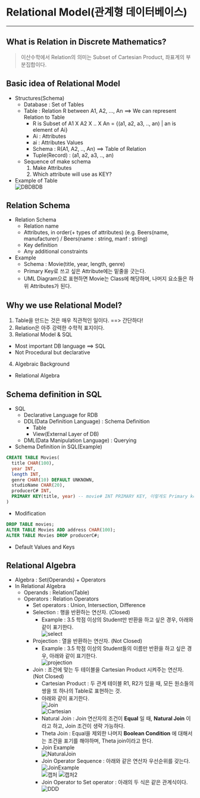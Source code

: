 # Relational Model(관계형 데이터베이스)
---
## What is Relation in Discrete Mathematics?
> 이산수학에서 Relation의 의미는 Subset of Cartesian Product, 좌표계의 부분집합이다.  

## Basic idea of Relational Model
- Structures(Schema)
  - Database : Set of Tables
  - Table : Relation R between A1, A2, ..., An ==> We can represent Relation to Table
    - R is Subset of A1 X A2 X .. X An = {(a1, a2, a3, .., an) | an is element of Ai}
    - Ai : Attributes
    - ai : Attributes Values
    - Schema : R(A1, A2, .., An) ==> Table of Relation
    - Tuple(Record) : (a1, a2, a3, .., an)
  - Sequence of make schema
    1. Make Attributes
    2. Which attribute will use as KEY?
- Example of Table  
![DBDBDB](https://user-images.githubusercontent.com/71700079/135829543-d445c02e-8234-454e-b547-8c9e2318b6ba.png)  
## Relation Schema
- Relation Schema
  - Relation name
  - Attributes, in order(+ types of attributes) (e.g. Beers(name, manufacturer) / Beers(name : string, manf : string)
  - Key definition
  - Any additional constraints
- Example
  - Schema : Movie(title, year, length, genre)
  - Primary Key로 쓰고 싶은 Attribute에는 밑줄을 긋는다.
  - UML Diagram으로 표현하면 Movie는 Class에 해당하며, 나머지 요소들은 하위 Attributes가 된다.

## Why we use Relational Model?
1. Table을 만드는 것은 매우 직관적인 일이다. ==> 간단하다!
2. Relation은 아주 강력한 수학적 표지이다.
3. Relational Model & SQL
  - Most important DB language ==> SQL
  - Not Procedural but declarative
4. Algebraic Background
  - Relational Algebra

## Schema definition in SQL
- SQL
  - Declarative Language for RDB
  - DDL(Data Definition Language) : Schema Definition
    - Table
    - View(External Layer of DB)
  - DML(Data Manipulation Language) : Querying
- Schema Definition in SQL(Example)
```SQL
CREATE TABLE Movies(
  title CHAR(100),
  year INT,
  length INT,
  genre CHAR(10) DEFAULT UNKNOWN,
  studioName CHAR(20),
  producerC# INT,
  PRIMARY KEY(title, year) -- movie# INT PRIMARY KEY, 이렇게도 Primary key를 선언할 수 있다.
)
```
- Modification
```SQL
DROP TABLE movies;
ALTER TABLE Movies ADD address CHAR(100);
ALTER TABLE Movies DROP producerC#;
```
- Default Values and Keys

## Relational Algebra
- Algebra : Set(Operands) + Operators
- In Relational Algebra
  - Operands : Relation(Table)
  - Operators : Relation Operators
    - Set operators : Union, Intersection, Difference
    - Selection : 행을 반환하는 연산자. (Closed)
      - Example : 3.5 학점 이상의 Student만 반환을 하고 싶은 경우, 아래와 같이 표기한다.  
        ![select](https://user-images.githubusercontent.com/71700079/137159316-591c05e2-4f04-4d2e-a11b-36e2114f754d.PNG)
    - Projection : 열을 반환하는 연산자. (Not Closed)
      - Example : 3.5 학점 이상의 Student들의 이름만 반환을 하고 싶은 경우, 아래와 같이 표기한다.  
        ![projection](https://user-images.githubusercontent.com/71700079/137159403-ba76abdd-1a5e-49fe-9ff0-60bffe7bd44b.PNG)
    - Join : 조건에 맞는 두 테이블을 Cartesian Product 시켜주는 연산자. (Not Closed)
      - Cartesian Product : 두 관계 테이블 R1, R2가 있을 때, 모든 원소들의 쌍을 또 하나의 Table로 표현하는 것.
      - 아래와 같이 표기한다.  
        ![Join](https://user-images.githubusercontent.com/71700079/137160394-6f797e84-41d7-4b71-86b4-0a904498a678.PNG)  
        ![Cartesian](https://user-images.githubusercontent.com/71700079/137160466-5620750a-68f2-4660-915b-88e478f9f8c1.PNG)  
      - Natural Join : Join 연산자의 조건이 __Equal__ 일 때, __Natural Join__ 이라고 하고, Join 조건이 생략 가능하다.
      - Theta Join : Equal을 제외한 나머지 __Boolean Condition__ 에 대해서는 조건을 표기를 해야하며, Theta join이라고 한다.
      - Join Example  
        ![NaturalJoin](https://user-images.githubusercontent.com/71700079/137161368-27c9fa35-54fa-4e71-80fc-c7aaa1f242b9.PNG)  
      - Join Operator Sequence : 아래와 같은 연산자 우선순위를 갖는다.  
        ![JoinExample](https://user-images.githubusercontent.com/71700079/137161585-d9a74530-6a17-46ec-a8a6-645b31869111.PNG)  
        ![캡처](https://user-images.githubusercontent.com/71700079/137161655-d18ec622-5228-486c-a1bd-3ee8e4252697.PNG)
        ![캡처2](https://user-images.githubusercontent.com/71700079/137161680-939500cb-dc72-4650-8557-136e608e75fe.PNG)  
      - Join Operator to Set operator : 아래의 두 식은 같은 관계식이다.  
        ![DDD](https://user-images.githubusercontent.com/71700079/137162067-da9f1e0d-043f-438a-a9ac-28c874ce22e4.PNG)  




